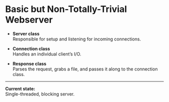 # Basic but Non-Totally-Trivial Webserver

- **Server class**  
  Responsible for setup and listening for incoming connections.

- **Connection class**  
  Handles an individual client’s I/O.

- **Response class**  
  Parses the request, grabs a file, and passes it along to the connection class.

---

**Current state:**  
Single-threaded, blocking server.
